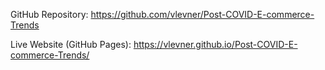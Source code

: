 GitHub Repository: https://github.com/vlevner/Post-COVID-E-commerce-Trends  

Live Website (GitHub Pages): https://vlevner.github.io/Post-COVID-E-commerce-Trends/
